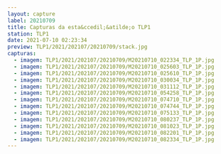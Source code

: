 ```yaml
---
layout: capture
label: 20210709
title: Capturas da esta&ccedil;&atilde;o TLP1
station: TLP1
date: 2021-07-10 02:23:34
preview: TLP1/2021/202107/20210709/stack.jpg
capturas:
  - imagem: TLP1/2021/202107/20210709/M20210710_022334_TLP_1P.jpg
  - imagem: TLP1/2021/202107/20210709/M20210710_025603_TLP_1P.jpg
  - imagem: TLP1/2021/202107/20210709/M20210710_025610_TLP_1P.jpg
  - imagem: TLP1/2021/202107/20210709/M20210710_030034_TLP_1P.jpg
  - imagem: TLP1/2021/202107/20210709/M20210710_031112_TLP_1P.jpg
  - imagem: TLP1/2021/202107/20210709/M20210710_054258_TLP_1P.jpg
  - imagem: TLP1/2021/202107/20210709/M20210710_074710_TLP_1P.jpg
  - imagem: TLP1/2021/202107/20210709/M20210710_074744_TLP_1P.jpg
  - imagem: TLP1/2021/202107/20210709/M20210710_075133_TLP_1P.jpg
  - imagem: TLP1/2021/202107/20210709/M20210710_080237_TLP_1P.jpg
  - imagem: TLP1/2021/202107/20210709/M20210710_081023_TLP_1P.jpg
  - imagem: TLP1/2021/202107/20210709/M20210710_082201_TLP_1P.jpg
  - imagem: TLP1/2021/202107/20210709/M20210710_082334_TLP_1P.jpg
---
```

